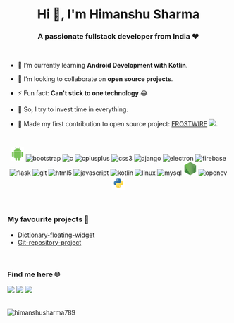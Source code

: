 <h1 align="center">Hi 👋, I'm Himanshu Sharma</h1>
<h3 align="center">A passionate fullstack developer from India ❤️</h3>

</br>

- 🌱 I’m currently learning **Android Development with Kotlin**.

- 👯 I’m looking to collaborate on **open source projects**.

- ⚡ Fun fact: **Can't stick to one technology** 😂

- 🍺 So, I try to invest time in everything.

- 🥇 Made my first contribution to open source project: [FROSTWIRE](https://github.com/frostwire/frostwire) <img src="https://avatars2.githubusercontent.com/u/1341376?s=460&u=6ba06621a03ebacf851a49155b98d73d4b724314&v=4" width="15">.

</br>

<p align="center"><img src="https://raw.githubusercontent.com/github/explore/80688e429a7d4ef2fca1e82350fe8e3517d3494d/topics/android/android.png" alt="android" width="30" height="30"/> <img src="https://devicons.github.io/devicon/devicon.git/icons/bootstrap/bootstrap-plain.svg" alt="bootstrap" width="30" height="30"/> <img src="https://devicons.github.io/devicon/devicon.git/icons/c/c-original.svg" alt="c" width="30" height="30"/> <img src="https://devicons.github.io/devicon/devicon.git/icons/cplusplus/cplusplus-original.svg" alt="cplusplus" width="30" height="30"/> <img src="https://devicons.github.io/devicon/devicon.git/icons/css3/css3-original-wordmark.svg" alt="css3" width="30" height="30"/> <img src="https://devicons.github.io/devicon/devicon.git/icons/django/django-original.svg" alt="django" width="30" height="30"/> <img src="https://devicons.github.io/devicon/devicon.git/icons/electron/electron-original.svg" alt="electron" width="30" height="30"/> <img src="https://www.vectorlogo.zone/logos/firebase/firebase-icon.svg" alt="firebase" width="30" height="30"/> <img src="https://www.vectorlogo.zone/logos/pocoo_flask/pocoo_flask-icon.svg" alt="flask" width="30" height="30"/> <img src="https://www.vectorlogo.zone/logos/git-scm/git-scm-icon.svg" alt="git" width="30" height="30"/> <img src="https://devicons.github.io/devicon/devicon.git/icons/html5/html5-original-wordmark.svg" alt="html5" width="30" height="30"/> <img src="https://devicons.github.io/devicon/devicon.git/icons/javascript/javascript-original.svg" alt="javascript" width="30" height="30"/> <img src="https://www.vectorlogo.zone/logos/kotlinlang/kotlinlang-icon.svg" alt="kotlin" width="30" height="30"/> <img src="https://devicons.github.io/devicon/devicon.git/icons/linux/linux-original.svg" alt="linux" width="30" height="30"/> <img src="https://devicons.github.io/devicon/devicon.git/icons/mysql/mysql-original-wordmark.svg" alt="mysql" width="30" height="30"/> <img src="https://raw.githubusercontent.com/github/explore/80688e429a7d4ef2fca1e82350fe8e3517d3494d/topics/nodejs/nodejs.png" alt="nodejs" width="30" height="30"/> <img src="https://www.vectorlogo.zone/logos/opencv/opencv-icon.svg" alt="opencv" width="30" height="30"/> <img src="https://raw.githubusercontent.com/github/explore/80688e429a7d4ef2fca1e82350fe8e3517d3494d/topics/python/python.png" alt="python" width="30" height="30"/></p>

</br>

### My favourite projects 💛

- [Dictionary-floating-widget](https://github.com/HimanshuSharma789/Dictionary-floating-widget)
- [Git-repository-project](https://github.com/HimanshuSharma789/Git-repository-project)

</br>

### Find me here 🌐

<a href="https://twitter.com/Himanshu__404" alt="Twitter"><img src="https://img.shields.io/badge/twitter-%231DA1F2.svg?&style=for-the-badge&logo=twitter&logoColor=white"/></a>
<a href="https://www.linkedin.com/in/himanshu-sharma789/" alt="LinkedIn"><img src="https://img.shields.io/badge/linkedin-%230077B5.svg?&style=for-the-badge&logo=linkedin&logoColor=white"/></a>
<a href="https://steamcommunity.com/id/hmylord" alt="Steam"><img src="https://img.shields.io/badge/Steam-%23000000.svg?&style=for-the-badge&logo=steam&logoColor=white"/></a>

</br>

<img align="center" src="https://github-readme-stats.vercel.app/api?username=himanshusharma789&show_icons=true" alt="himanshusharma789" />
